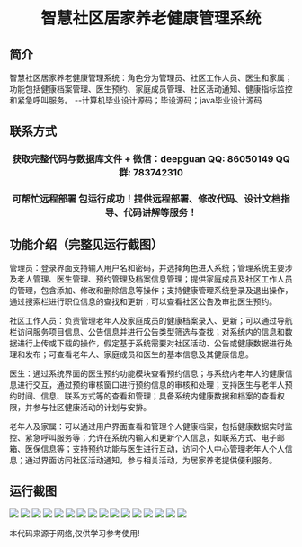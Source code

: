 <p><h1 align="center">智慧社区居家养老健康管理系统</h1></p>

## 简介
智慧社区居家养老健康管理系统：角色分为管理员、社区工作人员、医生和家属；功能包括健康档案管理、医生预约、家庭成员管理、社区活动通知、健康指标监控和紧急呼叫服务。    --计算机毕业设计源码；毕设源码；java毕业设计源码


## 联系方式
<p><h3 align="center">获取完整代码与数据库文件 + 微信：deepguan QQ: 86050149 QQ群: 783742310</h3></p>
<p><h3 align="center">可帮忙远程部署 包运行成功！提供远程部署、修改代码、设计文档指导、代码讲解等服务！</h3></p>

## 功能介绍（完整见运行截图）
管理员：登录界面支持输入用户名和密码，并选择角色进入系统；管理系统主要涉及老人管理、医生管理、预约管理及档案信息管理；提供家庭成员及社区工作人员的管理，包含添加、修改和删除信息等操作；支持健康管理系统登录及退出操作，通过搜索栏进行职位信息的查找和更新；可以查看社区公告及审批医生预约。

社区工作人员：负责管理老年人及家庭成员的健康档案录入、更新；可以通过导航栏访问服务项目信息、公告信息并进行公告类型筛选与查找；对系统内的信息和数据进行上传或下载的操作，假定基于系统需要对社区活动、公告或健康数据进行处理和发布；可查看老年人、家庭成员和医生的基本信息及其健康信息。

医生：通过系统界面的医生预约功能模块查看预约信息；与系统内老年人的健康信息进行交互，通过预约审核窗口进行预约信息的审核和处理；支持医生与老年人预约时间、信息、联系方式等的查看和管理；具备系统内健康数据和档案的查看权限，并参与社区健康活动的计划与安排。

老年人及家属：可以通过用户界面查看和管理个人健康档案，包括健康数据实时监控、紧急呼叫服务等；允许在系统内输入和更新个人信息，如联系方式、电子邮箱、医保信息等；支持预约功能与医生进行互动，访问个人中心管理老年人个人信息；通过界面访问社区活动通知，参与相关活动，为居家养老提供便利服务。


## 运行截图
![](img/001.jpg)
![](img/002.jpg)
![](img/003.jpg)
![](img/004.jpg)
![](img/005.jpg)
![](img/006.jpg)
![](img/007.jpg)
![](img/008.jpg)
![](img/009.jpg)
![](img/010.jpg)
![](img/011.jpg)
![](img/012.jpg)
![](img/013.jpg)
![](img/014.jpg)
![](img/015.jpg)
![](img/016.jpg)

<p>本代码来源于网络,仅供学习参考使用!</p>
